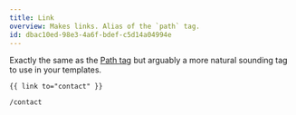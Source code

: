 ```yaml
---
title: Link
overview: Makes links. Alias of the `path` tag.
id: dbac10ed-98e3-4a6f-bdef-c5d14a04994e
---
```

Exactly the same as the [Path tag](/tags/path) but arguably a more natural sounding tag to use in your templates.

```
{{ link to="contact" }}
```

``` .language-output
/contact
```
